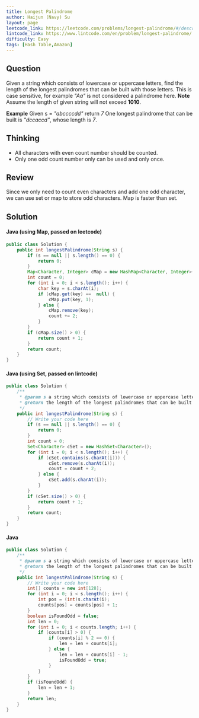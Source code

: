 ```yaml
---
title: Longest Palindrome
author: Haijun (Navy) Su
layout: page
leetcode_link: https://leetcode.com/problems/longest-palindrome/#/description
lintcode_link: https://www.lintcode.com/en/problem/longest-palindrome/
difficulty: Easy
tags: [Hash Table,Amazon]
---
```

## Question
Given a string which consists of lowercase or uppercase letters, find the length of the longest palindromes that can be built with those letters.
This is case sensitive, for example *"Aa"* is not considered a palindrome here.
**Note** Assume the length of given string will not exceed **1010**.

**Example** 
Given s = *"abccccdd"* return *7*
One longest palindrome that can be built is *"dccaccd"*, whose length is *7*.

## Thinking
* All characters with even count number should be counted.
* Only one odd count number only can be used and only once.

## Review
Since we only need to count even characters and add one odd character, we can use set or map to store odd characters. Map is faster than set.

## Solution
#### Java (using Map, passed on leetcode)
~~~ java
public class Solution {
    public int longestPalindrome(String s) {
        if (s == null || s.length() == 0) {
            return 0;
        }
        Map<Character, Integer> cMap = new HashMap<Character, Integer>();
        int count = 0;
        for (int i = 0; i < s.length(); i++) {
            char key = s.charAt(i);
            if (cMap.get(key) ==  null) {
                cMap.put(key, 1);
            } else {
                cMap.remove(key);
                count += 2;
            }
        }
        if (cMap.size() > 0) {
            return count + 1;
        }
        return count;
    }
}
~~~

#### Java (using Set, passed on lintcode)
~~~ java
public class Solution {
    /**
     * @param s a string which consists of lowercase or uppercase letters
     * @return the length of the longest palindromes that can be built
     */
    public int longestPalindrome(String s) {
        // Write your code here
        if (s == null || s.length() == 0) {
            return 0;
        }
        int count = 0;
        Set<Character> cSet = new HashSet<Character>();
        for (int i = 0; i < s.length(); i++) {
            if (cSet.contains(s.charAt(i))) {
                cSet.remove(s.charAt(i));
                count = count + 2;
            } else {
                cSet.add(s.charAt(i));
            }
        }
        if (cSet.size() > 0) {
            return count + 1;
        }
        return count;
    }
}
~~~

#### Java
~~~ java
public class Solution {
    /**
     * @param s a string which consists of lowercase or uppercase letters
     * @return the length of the longest palindromes that can be built
     */
    public int longestPalindrome(String s) {
        // Write your code here
        int[] counts = new int[128];
        for (int i = 0; i < s.length(); i++) {
            int pos = (int)s.charAt(i);
            counts[pos] = counts[pos] + 1;
        }
        boolean isFoundOdd = false;
        int len = 0;
        for (int i = 0; i < counts.length; i++) {
            if (counts[i] > 0) {
                if (counts[i] % 2 == 0) {
                    len = len + counts[i];
                } else {
                    len = len + counts[i] - 1;
                    isFoundOdd = true;
                }
            }
        }
        if (isFoundOdd) {
            len = len + 1;
        }
        return len;
    }
}
~~~
